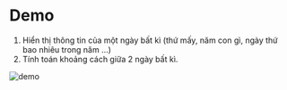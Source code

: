 # Demo

1. Hiển thị thông tin của một ngày bất kì (thứ mấy, năm con gì, ngày thứ bao nhiêu trong năm ...)
2. Tính toán khoảng cách giữa 2 ngày bất kì.

![demo](demo.gif)
